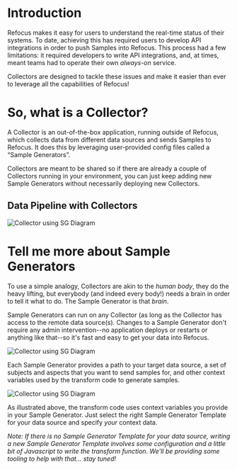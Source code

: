 # Introduction

Refocus makes it easy for users to understand the real-time status of their systems. To date, achieving this has required users to develop API integrations in order to push Samples into Refocus. This process had a few limitations: it required developers to write API integrations, and, at times, meant teams had to operate their own *always-on* service.

Collectors are designed to tackle these issues and make it easier than ever to leverage all the capabilities of Refocus!

# So, what is a Collector? 

A Collector is an out-of-the-box application, running outside of Refocus, which collects data from different data sources and sends Samples to Refocus. It does this by leveraging user-provided config files called a “Sample Generators”.

Collectors are meant to be shared so if there are already a couple of Collectors running in your environment, you can just keep adding new Sample Generators without necessarily deploying new Collectors.

## Data Pipeline with Collectors

![Collector using SG Diagram](../assets/CollectorDataflow.jpeg)

# Tell me more about Sample Generators

To use a simple analogy, Collectors are akin to the *human* *body*, they do the heavy lifting, but everybody (and indeed every body!) needs a brain in order to tell it what to do. The Sample Generator is that *brain*. 

Sample Generators can run on any Collector (as long as the Collector has access to the remote data source(s). Changes to a Sample Generator don't require any admin intervention--no application deploys or restarts or anything like that--so it's fast and easy to get your data into Refocus.

![Collector using SG Diagram](../assets/CollectorSGDiagram.jpeg)

Each Sample Generator provides a path to your target data source, a set of subjects and aspects that you want to send samples for, and other context variables used by the transform code to generate samples.

![Collector using SG Diagram](../assets/SGDiagram.jpeg)

As illustrated above, the transform code uses context variables you provide in your Sample Generator. Just select the right Sample Generator Template for your data source and specify *your* context data. 

*Note: If there is no Sample Generator Template for your data source, writing a new Sample Generator Template involves some configuration and a little bit of Javascript to write the transform function. We'll be providing some tooling to help with that... stay tuned!*
